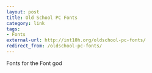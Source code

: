 ```yaml
---
layout: post
title: Old School PC Fonts
category: link
tags:
- Fonts
external-url: http://int10h.org/oldschool-pc-fonts/
redirect_from: /oldschool-pc-fonts/
---
```

Fonts for the Font god
